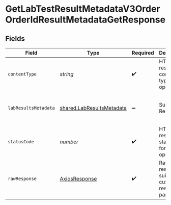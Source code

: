 # GetLabTestResultMetadataV3OrderOrderIdResultMetadataGetResponse


## Fields

| Field                                                                                                                                                                                                                                                                                                   | Type                                                                                                                                                                                                                                                                                                    | Required                                                                                                                                                                                                                                                                                                | Description                                                                                                                                                                                                                                                                                             | Example                                                                                                                                                                                                                                                                                                 |
| ------------------------------------------------------------------------------------------------------------------------------------------------------------------------------------------------------------------------------------------------------------------------------------------------------- | ------------------------------------------------------------------------------------------------------------------------------------------------------------------------------------------------------------------------------------------------------------------------------------------------------- | ------------------------------------------------------------------------------------------------------------------------------------------------------------------------------------------------------------------------------------------------------------------------------------------------------- | ------------------------------------------------------------------------------------------------------------------------------------------------------------------------------------------------------------------------------------------------------------------------------------------------------- | ------------------------------------------------------------------------------------------------------------------------------------------------------------------------------------------------------------------------------------------------------------------------------------------------------- |
| `contentType`                                                                                                                                                                                                                                                                                           | *string*                                                                                                                                                                                                                                                                                                | :heavy_check_mark:                                                                                                                                                                                                                                                                                      | HTTP response content type for this operation                                                                                                                                                                                                                                                           |                                                                                                                                                                                                                                                                                                         |
| `labResultsMetadata`                                                                                                                                                                                                                                                                                    | [shared.LabResultsMetadata](../../../sdk/models/shared/labresultsmetadata.md)                                                                                                                                                                                                                           | :heavy_minus_sign:                                                                                                                                                                                                                                                                                      | Successful Response                                                                                                                                                                                                                                                                                     | {"age":19,"dob":"18/08/1993","clia_number":"12331231","patient":"Bob Smith","provider":"Dr. Jack Smith","laboratory":"Quest Diagnostics","date_reported":"2020-01-01","date_collected":"2022-02-02","specimen_number":"123131","date_received":"2022-01-01","status":"final","interpretation":"normal"} |
| `statusCode`                                                                                                                                                                                                                                                                                            | *number*                                                                                                                                                                                                                                                                                                | :heavy_check_mark:                                                                                                                                                                                                                                                                                      | HTTP response status code for this operation                                                                                                                                                                                                                                                            |                                                                                                                                                                                                                                                                                                         |
| `rawResponse`                                                                                                                                                                                                                                                                                           | [AxiosResponse](https://axios-http.com/docs/res_schema)                                                                                                                                                                                                                                                 | :heavy_check_mark:                                                                                                                                                                                                                                                                                      | Raw HTTP response; suitable for custom response parsing                                                                                                                                                                                                                                                 |                                                                                                                                                                                                                                                                                                         |